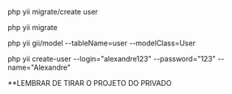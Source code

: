 php yii migrate/create user

php yii migrate


php yii gii/model --tableName=user --modelClass=User

php yii create-user --login="alexandre123" --password="123" --name="Alexandre"

**LEMBRAR DE TIRAR O PROJETO DO PRIVADO